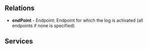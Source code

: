 ## Relations
* **endPoint** - Endpoint: Endpoint for which the log is activated (all endpoints if none is specified)
## Services
